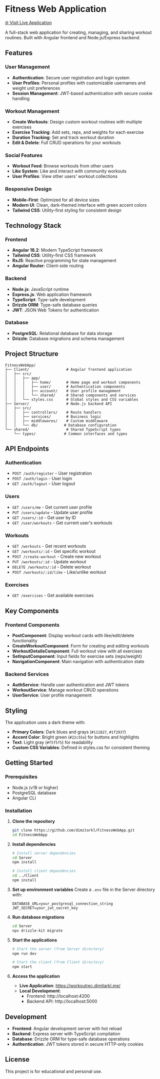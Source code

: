 # Fitness Web Application

[🌐 Visit Live Application](https://workoutrec.dimitarkl.me/)

A full-stack web application for creating, managing, and sharing workout routines. Built with Angular frontend and Node.js/Express backend.

## Features

### User Management
- **Authentication**: Secure user registration and login system
- **User Profiles**: Personal profiles with customizable usernames and weight unit preferences
- **Session Management**: JWT-based authentication with secure cookie handling

### Workout Management
- **Create Workouts**: Design custom workout routines with multiple exercises
- **Exercise Tracking**: Add sets, reps, and weights for each exercise
- **Duration Tracking**: Set and track workout duration
- **Edit & Delete**: Full CRUD operations for your workouts

### Social Features
- **Workout Feed**: Browse workouts from other users
- **Like System**: Like and interact with community workouts
- **User Profiles**: View other users' workout collections

### Responsive Design
- **Mobile-First**: Optimized for all device sizes
- **Modern UI**: Clean, dark-themed interface with green accent colors
- **Tailwind CSS**: Utility-first styling for consistent design

## Technology Stack

### Frontend
- **Angular 18.2**: Modern TypeScript framework
- **Tailwind CSS**: Utility-first CSS framework
- **RxJS**: Reactive programming for state management
- **Angular Router**: Client-side routing

### Backend
- **Node.js**: JavaScript runtime
- **Express.js**: Web application framework
- **TypeScript**: Type-safe development
- **Drizzle ORM**: Type-safe database queries
- **JWT**: JSON Web Tokens for authentication

### Database
- **PostgreSQL**: Relational database for data storage
- **Drizzle**: Database migrations and schema management

## Project Structure

```
FitnessWebApp/
├── Client/                 # Angular frontend application
│   ├── src/
│   │   ├── app/
│   │   │   ├── home/       # Home page and workout components
│   │   │   ├── user/       # Authentication components
│   │   │   ├── account/    # User profile management
│   │   │   └── shared/     # Shared components and services
│   │   └── styles.css      # Global styles and CSS variables
├── Server/                 # Node.js backend API
│   ├── src/
│   │   ├── controllers/    # Route handlers
│   │   ├── services/       # Business logic
│   │   ├── middlewares/    # Custom middleware
│   │   └── db/            # Database configuration
└── shared/                 # Shared TypeScript types
    └── types/             # Common interfaces and types
```

## API Endpoints

### Authentication
- `POST /auth/register` - User registration
- `POST /auth/login` - User login
- `GET /auth/logout` - User logout

### Users
- `GET /users/me` - Get current user profile
- `PUT /users/update` - Update user profile
- `GET /users/:id` - Get user by ID
- `GET /user/workouts` - Get current user's workouts

### Workouts
- `GET /workouts` - Get recent workouts
- `GET /workouts/:id` - Get specific workout
- `POST /create-workout` - Create new workout
- `PUT /workouts/:id` - Update workout
- `DELETE /workouts/:id` - Delete workout
- `POST /workouts/:id/like` - Like/unlike workout

### Exercises
- `GET /exercises` - Get available exercises

## Key Components

### Frontend Components
- **PostComponent**: Display workout cards with like/edit/delete functionality
- **CreateWorkoutComponent**: Form for creating and editing workouts
- **WorkoutDetailsComponent**: Full workout view with all exercises
- **SetInputComponent**: Input fields for exercise sets (reps/weight)
- **NavigationComponent**: Main navigation with authentication state

### Backend Services
- **AuthService**: Handle user authentication and JWT tokens
- **WorkoutService**: Manage workout CRUD operations
- **UserService**: User profile management

## Styling

The application uses a dark theme with:
- **Primary Colors**: Dark blues and grays (`#111827`, `#1f2937`)
- **Accent Color**: Bright green (`#22c55e`) for buttons and highlights
- **Text**: Light gray (`#f5f5f5`) for readability
- **Custom CSS Variables**: Defined in styles.css for consistent theming

## Getting Started

### Prerequisites
- Node.js (v18 or higher)
- PostgreSQL database
- Angular CLI

### Installation

1. **Clone the repository**
   ```bash
   git clone https://github.com/dimitarkl/FitnessWebApp.git
   cd FitnessWebApp
   ```

2. **Install dependencies**
   ```bash
   # Install server dependencies
   cd Server
   npm install
   
   # Install client dependencies
   cd ../Client
   npm install
   ```

3. **Set up environment variables**
   Create a `.env` file in the Server directory with:
   ```env
   DATABASE_URL=your_postgresql_connection_string
   JWT_SECRET=your_jwt_secret_key
   ```

4. **Run database migrations**
   ```bash
   cd Server
   npx drizzle-kit migrate
   ```

5. **Start the applications**
   ```bash
   # Start the server (from Server directory)
   npm run dev
   
   # Start the client (from Client directory)
   npm start
   ```

6. **Access the application**
   - **Live Application**: https://workoutrec.dimitarkl.me/
   - **Local Development**:
     - Frontend: http://localhost:4200
     - Backend API: http://localhost:5000

## Development

- **Frontend**: Angular development server with hot reload
- **Backend**: Express server with TypeScript compilation
- **Database**: Drizzle ORM for type-safe database operations
- **Authentication**: JWT tokens stored in secure HTTP-only cookies

## License

This project is for educational and personal use.
